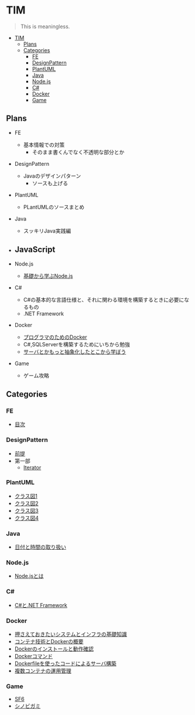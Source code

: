 # TIM

> This is meaningless.

- [TIM](#tim)
  - [Plans](#plans)
  - [Categories](#categories)
    - [FE](#fe)
    - [DesignPattern](#designpattern)
    - [PlantUML](#plantuml)
    - [Java](#java)
    - [Node.js](#nodejs)
    - [C#](#c)
    - [Docker](#docker)
    - [Game](#game)
## Plans

- FE
  - 基本情報での対策
    - そのまま書くんでなく不透明な部分とか

- DesignPattern
  - Javaのデザインパターン
    - ソースも上げる

- PlantUML
  - PLantUMLのソースまとめ

- Java
  - スッキリJava実践編

- JavaScript
  - 

- Node.js
  - [基礎から学ぶNode.js](http://gihyo.jp/dev/serial/01/nodejs)

- C#
    - C#の基本的な言語仕様と、それに関わる環境を構築するときに必要になるもの
    - .NET Framework

- Docker
    - [プログラマのためのDocker](https://www.amazon.co.jp/プログラマのためのDocker教科書-第2版-インフラの基礎知識-コードによる環境構築の自動化-WINGSプロジェクト阿佐-ebook/dp/B07BHK5KX7/ref=dp_kinw_strp_1/355-9845783-2750468)
    - C#,SQLServerを構築するためにいちから勉強
    - [サーバとかもっと抽象化したとこから学ぼう](https://www.r-staffing.co.jp/engineer/entry/20230707_1)
- Game
  - ゲーム攻略

## Categories

### FE
- [目次](./Docs/FE/Contents.md)

### DesignPattern
- [前提](./Docs/DesignPattern/background.md)
- 第一部
  - [Iterator](./Docs/DesignPattern/Iterator.md)

### PlantUML
- [クラス図1](./Docs/PlantUML/ClassDiagram1.pu)
- [クラス図2](./Docs/PlantUML/ClassDiagram2.pu)
- [クラス図3](./Docs/PlantUML/ClassDiagram3.pu)
- [クラス図4](./Docs/PlantUML/ClassDiagram4.pu)

### Java
- [日付と時間の取り扱い](./Docs/Java/dateandtime.md)

### Node.js
- [Node.jsとは](./Docs/Nodejs/WhatNodejs.md)

### C#
- [C#と.NET Framework](./Docs/C♯/C♯andNetFramework.md)

### Docker
- [押さえておきたいシステムとインフラの基礎知識](./Docs/Docker/SystemandInfrastructure.md)
- [コンテナ技術とDockerの概要](./Docs/Docker/Container.md)
- [Dockerのインストールと動作確認](./Docs/Docker/DockerOperationCheck.md)
- [Dockerコマンド](./Docs/Docker/DockerCommand.md)
- [Dockerfileを使ったコードによるサーバ構築](./Docs/Docker/Dockerfile.md)
- [複数コンテナの運用管理](./Docs/Docker/MultipleContainers.md)


### Game
- [SF6](./Docs/game/SF6/SF6.md)
- [シノビガミ](./Docs/game/シノビガミ/シノビガミ.md)
